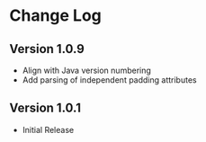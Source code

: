 Change Log
==========

Version 1.0.9
-------------
* Align with Java version numbering
* Add parsing of independent padding attributes


Version 1.0.1
-------------
* Initial Release